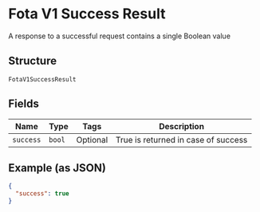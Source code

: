 
# Fota V1 Success Result

A response to a successful request contains a single Boolean value

## Structure

`FotaV1SuccessResult`

## Fields

| Name | Type | Tags | Description |
|  --- | --- | --- | --- |
| `success` | `bool` | Optional | True is returned in case of success |

## Example (as JSON)

```json
{
  "success": true
}
```

